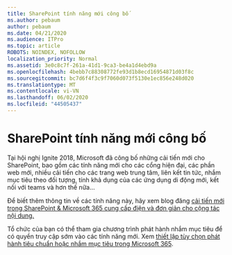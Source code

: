 ```yaml
---
title: SharePoint tính năng mới công bố
ms.author: pebaum
author: pebaum
ms.date: 04/21/2020
ms.audience: ITPro
ms.topic: article
ROBOTS: NOINDEX, NOFOLLOW
localization_priority: Normal
ms.assetid: 3e0c8c7f-261a-41d1-9ca3-be4a1d4ebd9a
ms.openlocfilehash: 4bebb7c88308772fe93d1b8ecd16954871d03f8c
ms.sourcegitcommit: bc7d6f4f3c9f7060d073f5130e1ec856e248d020
ms.translationtype: MT
ms.contentlocale: vi-VN
ms.lasthandoff: 06/02/2020
ms.locfileid: "44505437"
---
```

# <a name="sharepoint-new-features-announced"></a>SharePoint tính năng mới công bố

Tại hội nghị Ignite 2018, Microsoft đã công bố những cải tiến mới cho SharePoint, bao gồm các tính năng mới cho các cổng hiện đại, các phần web mới, nhiều cải tiến cho các trang web trung tâm, liên kết tin tức, nhắm mục tiêu theo đối tượng, tính khả dụng của các ứng dụng di động mới, kết nối với teams và hơn thế nữa...
  
Để biết thêm thông tin về các tính năng này, hãy xem blog đăng [cải tiến mới trong SharePoint &amp; Microsoft 365 cung cấp điện và đơn giản cho cộng tác nội dung.](https://go.microsoft.com/fwlink/?linkid=2026502)
  
Tổ chức của bạn có thể tham gia chương trình phát hành nhắm mục tiêu để có quyền truy cập sớm vào các tính năng mới. Xem [thiết lập tùy chọn phát hành tiêu chuẩn hoặc nhắm mục tiêu trong Microsoft 365](https://docs.microsoft.com/microsoft-365/admin/manage/release-options-in-office-365).
